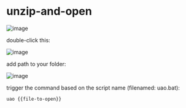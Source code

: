 # unzip-and-open


![image](https://github.com/Gadekryds/unzip-and-open/assets/9715459/4b813d05-eef0-4cab-b5b4-b764695166b1)

double-click this:

![image](https://github.com/Gadekryds/unzip-and-open/assets/9715459/31924783-d4c9-4ef5-9b7b-8a3dd8b3d9d4)

add path to your folder:

![image](https://github.com/Gadekryds/unzip-and-open/assets/9715459/8704e5d6-bed7-4705-bf5a-9267118ed6ab)

trigger the command based on the script name (filenamed: uao.bat):

` uao {{file-to-open}} `

